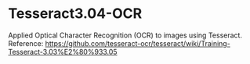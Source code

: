 # Tesseract3.04-OCR
 Applied Optical Character Recognition (OCR) to images using Tesseract.
 Reference: https://github.com/tesseract-ocr/tesseract/wiki/Training-Tesseract-3.03%E2%80%933.05
